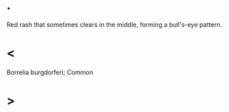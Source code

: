 # .

Red rash that sometimes clears in the middle, forming a bull's-eye pattern.

# <

Borrelia burgdorferi; Common

# >
